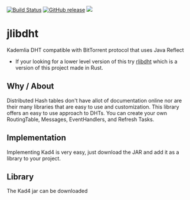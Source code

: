 [![Build Status](https://github.com/DrBrad/Kad4/workflows/Build/badge.svg)](https://github.com/DrBrad/Kad4/actions)
[![GitHub release](https://img.shields.io/github/v/release/DrBrad/Kad4.svg)](https://github.com/DrBrad/Kad4/releases)
![](https://img.shields.io/badge/platform-win%20%7C%20macos%20%7C%20linux-pass.svg)

# jlibdht
Kademlia DHT compatible with BitTorrent protocol that uses Java Reflect
- If your looking for a lower level version of this try [rlibdht](https://github.com/octorrent/rlibdht) which is a version of this project made in Rust.

Why / About
-----
Distributed Hash tables don't have allot of documentation online nor are their many libraries that are easy to use and customization. This library offers an easy to use approach to DHTs. You can create your own RoutingTable, Messages, EventHandlers, and Refresh Tasks.

Implementation
-----
Implementing Kad4 is very easy, just download the JAR and add it as a library to your project.

Library
-----
The Kad4 jar can be downloaded
